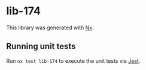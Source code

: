 # lib-174

This library was generated with [Nx](https://nx.dev).

## Running unit tests

Run `nx test lib-174` to execute the unit tests via [Jest](https://jestjs.io).

